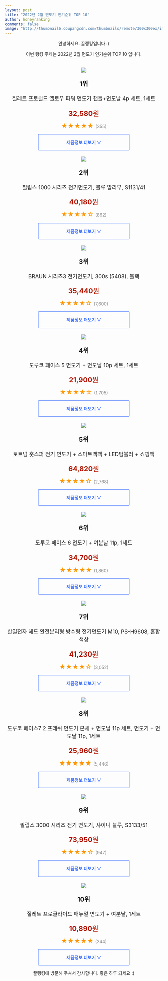 ```yaml
--- 
layout: post 
title: "2022년 2월 면도기 인기순위 TOP 10" 
author: honeyranking 
comments: false 
image: "http://thumbnail6.coupangcdn.com/thumbnails/remote/300x300ex/image/rs_quotation_api/mzdbq2md/ef73dd3a52754a47ae764e08b5a57f1f.jpg" 
--- 
```

<p style="text-align: center;">안녕하세요. 꿀랭킹입니다 :)</p> <p style="text-align: center;">이번 랭킹 주제는 2022년 2월 면도기 인기순위 TOP 10 입니다.</p><center><img src="http://thumbnail6.coupangcdn.com/thumbnails/remote/300x300ex/image/rs_quotation_api/mzdbq2md/ef73dd3a52754a47ae764e08b5a57f1f.jpg" style="margin-top:20px" /></center> <p style="text-align: center; font-size: 20px"><b>1위</b></p> <p style="text-align: center; font-size: 17px">질레트 프로쉴드 옐로우 파워 면도기 핸들+면도날 4p 세트, 1세트</p> <p style="text-align: center;"><span style="color: #b61800; font-size: 22px;"><b>32,580</b>원</span></p> <p style="text-align: center;"><span style="color: #ff9600; font-size: 20px;">★★★★★ </span><span style="color: #878787;">(355)</span></p> <center><a href="https://link.coupang.com/a/jigz2"> <div style="font-size: 14px; display: inline-block; padding: 15px 90px; color: #346aff; border-radius: 2px; border: 1px solid #346aff; cursor: pointer;"><b>제품정보 더보기 &or;</b></div> </a></center><center><img src="http://thumbnail7.coupangcdn.com/thumbnails/remote/300x300ex/image/rs_quotation_api/dr4fppoa/2f7e7edecbcf4bb7962a7d4fa6eff324.jpg" style="margin-top:20px" /></center> <p style="text-align: center; font-size: 20px"><b>2위</b></p> <p style="text-align: center; font-size: 17px">필립스 1000 시리즈 전기면도기, 블루 말리부, S1131/41</p> <p style="text-align: center;"><span style="color: #b61800; font-size: 22px;"><b>40,180</b>원</span></p> <p style="text-align: center;"><span style="color: #ff9600; font-size: 20px;">★★★★☆ </span><span style="color: #878787;">(862)</span></p> <center><a href="https://link.coupang.com/a/jigz4"> <div style="font-size: 14px; display: inline-block; padding: 15px 90px; color: #346aff; border-radius: 2px; border: 1px solid #346aff; cursor: pointer;"><b>제품정보 더보기 &or;</b></div> </a></center><center><img src="http://thumbnail8.coupangcdn.com/thumbnails/remote/300x300ex/image/retail/images/148778751820577-90cf0567-a3f2-45e5-a8ed-7dd5c8e117e4.jpg" style="margin-top:20px" /></center> <p style="text-align: center; font-size: 20px"><b>3위</b></p> <p style="text-align: center; font-size: 17px">BRAUN 시리즈3 전기면도기, 300s (5408), 블랙</p> <p style="text-align: center;"><span style="color: #b61800; font-size: 22px;"><b>35,440</b>원</span></p> <p style="text-align: center;"><span style="color: #ff9600; font-size: 20px;">★★★★☆ </span><span style="color: #878787;">(7,600)</span></p> <center><a href="https://link.coupang.com/a/jigz5"> <div style="font-size: 14px; display: inline-block; padding: 15px 90px; color: #346aff; border-radius: 2px; border: 1px solid #346aff; cursor: pointer;"><b>제품정보 더보기 &or;</b></div> </a></center><center><img src="http://thumbnail7.coupangcdn.com/thumbnails/remote/300x300ex/image/retail/images/12805276024494718-b20f5a23-a1bc-4ccf-8e87-cabf08096a01.jpg" style="margin-top:20px" /></center> <p style="text-align: center; font-size: 20px"><b>4위</b></p> <p style="text-align: center; font-size: 17px">도루코 페이스 5 면도기 + 면도날 10p 세트, 1세트</p> <p style="text-align: center;"><span style="color: #b61800; font-size: 22px;"><b>21,900</b>원</span></p> <p style="text-align: center;"><span style="color: #ff9600; font-size: 20px;">★★★★☆ </span><span style="color: #878787;">(1,705)</span></p> <center><a href="https://link.coupang.com/a/jigz6"> <div style="font-size: 14px; display: inline-block; padding: 15px 90px; color: #346aff; border-radius: 2px; border: 1px solid #346aff; cursor: pointer;"><b>제품정보 더보기 &or;</b></div> </a></center><center><img src="http://thumbnail10.coupangcdn.com/thumbnails/remote/300x300ex/image/vendor_inventory/4986/1ef3cffd0ad3d8e61266c71bc5a37d370c5ece2a02e7f06684e9d0b496ec.jpg" style="margin-top:20px" /></center> <p style="text-align: center; font-size: 20px"><b>5위</b></p> <p style="text-align: center; font-size: 17px">토트넘 홋스퍼 전기 면도기 + 스마트백팩 + LED텀블러 + 쇼핑백</p> <p style="text-align: center;"><span style="color: #b61800; font-size: 22px;"><b>64,820</b>원</span></p> <p style="text-align: center;"><span style="color: #ff9600; font-size: 20px;">★★★★☆ </span><span style="color: #878787;">(2,768)</span></p> <center><a href="https://link.coupang.com/a/jigz7"> <div style="font-size: 14px; display: inline-block; padding: 15px 90px; color: #346aff; border-radius: 2px; border: 1px solid #346aff; cursor: pointer;"><b>제품정보 더보기 &or;</b></div> </a></center><center><img src="http://thumbnail6.coupangcdn.com/thumbnails/remote/300x300ex/image/vendor_inventory/9322/be22c7f0bfee371e14f7df4cb5b8bda2d3a012f58abd5d246b4e9ac6ce31.png" style="margin-top:20px" /></center> <p style="text-align: center; font-size: 20px"><b>6위</b></p> <p style="text-align: center; font-size: 17px">도루코 페이스 6 면도기 + 여분날 11p, 1세트</p> <p style="text-align: center;"><span style="color: #b61800; font-size: 22px;"><b>34,700</b>원</span></p> <p style="text-align: center;"><span style="color: #ff9600; font-size: 20px;">★★★★★ </span><span style="color: #878787;">(1,860)</span></p> <center><a href="https://link.coupang.com/a/jigz8"> <div style="font-size: 14px; display: inline-block; padding: 15px 90px; color: #346aff; border-radius: 2px; border: 1px solid #346aff; cursor: pointer;"><b>제품정보 더보기 &or;</b></div> </a></center><center><img src="http://thumbnail7.coupangcdn.com/thumbnails/remote/300x300ex/image/retail/images/71493820872508-9c0db8c0-48d1-41ab-9c9d-7e08bda8a63c.jpg" style="margin-top:20px" /></center> <p style="text-align: center; font-size: 20px"><b>7위</b></p> <p style="text-align: center; font-size: 17px">한일전자 헤드 완전분리형 방수형 전기면도기 M10, PS-H9608, 혼합 색상</p> <p style="text-align: center;"><span style="color: #b61800; font-size: 22px;"><b>41,230</b>원</span></p> <p style="text-align: center;"><span style="color: #ff9600; font-size: 20px;">★★★★☆ </span><span style="color: #878787;">(3,052)</span></p> <center><a href="https://link.coupang.com/a/jigz9"> <div style="font-size: 14px; display: inline-block; padding: 15px 90px; color: #346aff; border-radius: 2px; border: 1px solid #346aff; cursor: pointer;"><b>제품정보 더보기 &or;</b></div> </a></center><center><img src="http://thumbnail9.coupangcdn.com/thumbnails/remote/300x300ex/image/vendor_inventory/9fa1/78e79e84c0c545126f9c3daca9d6ccb9e1ff76b02dd9a20dc51bbea1e6d9.jpg" style="margin-top:20px" /></center> <p style="text-align: center; font-size: 20px"><b>8위</b></p> <p style="text-align: center; font-size: 17px">도루코 페이스7 2 프레쉬 면도기 본체 + 면도날 11p 세트, 면도기 + 면도날 11p, 1세트</p> <p style="text-align: center;"><span style="color: #b61800; font-size: 22px;"><b>25,960</b>원</span></p> <p style="text-align: center;"><span style="color: #ff9600; font-size: 20px;">★★★★★ </span><span style="color: #878787;">(5,446)</span></p> <center><a href="https://link.coupang.com/a/jigAa"> <div style="font-size: 14px; display: inline-block; padding: 15px 90px; color: #346aff; border-radius: 2px; border: 1px solid #346aff; cursor: pointer;"><b>제품정보 더보기 &or;</b></div> </a></center><center><img src="http://thumbnail6.coupangcdn.com/thumbnails/remote/300x300ex/image/retail/images/8015699268710737-053c7d25-fa9c-4770-b84f-930ac160d149.jpg" style="margin-top:20px" /></center> <p style="text-align: center; font-size: 20px"><b>9위</b></p> <p style="text-align: center; font-size: 17px">필립스 3000 시리즈 전기 면도기, 샤이니 블루, S3133/51</p> <p style="text-align: center;"><span style="color: #b61800; font-size: 22px;"><b>73,950</b>원</span></p> <p style="text-align: center;"><span style="color: #ff9600; font-size: 20px;">★★★★☆ </span><span style="color: #878787;">(947)</span></p> <center><a href="https://link.coupang.com/a/jigAc"> <div style="font-size: 14px; display: inline-block; padding: 15px 90px; color: #346aff; border-radius: 2px; border: 1px solid #346aff; cursor: pointer;"><b>제품정보 더보기 &or;</b></div> </a></center><center><img src="http://thumbnail9.coupangcdn.com/thumbnails/remote/300x300ex/image/rs_quotation_api/4xlbyxkb/e621f81fabe64b5fb61aedfb6f83d94c.jpg" style="margin-top:20px" /></center> <p style="text-align: center; font-size: 20px"><b>10위</b></p> <p style="text-align: center; font-size: 17px">질레트 프로글라이드 매뉴얼 면도기 + 여분날, 1세트</p> <p style="text-align: center;"><span style="color: #b61800; font-size: 22px;"><b>10,890</b>원</span></p> <p style="text-align: center;"><span style="color: #ff9600; font-size: 20px;">★★★★★ </span><span style="color: #878787;">(244)</span></p> <center><a href="https://link.coupang.com/a/jigAd"> <div style="font-size: 14px; display: inline-block; padding: 15px 90px; color: #346aff; border-radius: 2px; border: 1px solid #346aff; cursor: pointer;"><b>제품정보 더보기 &or;</b></div> </a></center> <p style="text-align: center;">꿀랭킹에 방문해 주셔서 감사합니다. 좋은 하루 되세요 :)</p>
